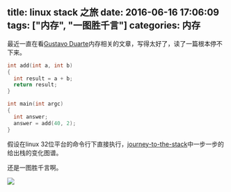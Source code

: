 title: linux stack 之旅
date: 2016-06-16 17:06:09
tags: ["内存", "一图胜千言"]
categories: 内存
---

最近一直在看[Gustavo Duarte](http://duartes.org/gustavo/blog/)内存相关的文章，写得太好了，读了一篇根本停不下来。
```C
int add(int a, int b)
{
  int result = a + b;
  return result;
}

int main(int argc)
{
  int answer;
  answer = add(40, 2);
}
```
假设在linux 32位平台的命令行下直接执行，[journey-to-the-stack](http://duartes.org/gustavo/blog/post/journey-to-the-stack/)中一步一步的给出栈的变化图谱。


还是一图胜千言啊。

![](http://7teb9r.com1.z0.glb.clouddn.com/callSequence.png)
